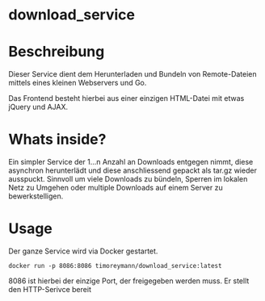 download_service
===
# Beschreibung
Dieser Service dient dem Herunterladen und Bundeln von Remote-Dateien mittels eines kleinen Webservers und Go.

Das Frontend besteht hierbei aus einer einzigen HTML-Datei mit etwas jQuery und AJAX.

# Whats inside?
Ein simpler Service der 1...n Anzahl an Downloads entgegen nimmt, diese asynchron herunterlädt und diese anschliessend gepackt als tar.gz wieder ausspuckt.
Sinnvoll um viele Downloads zu bündeln, Sperren im lokalen Netz zu Umgehen oder multiple Downloads auf einem Server zu bewerkstelligen.

# Usage
Der ganze Service wird via Docker gestartet.

``docker run -p 8086:8086 timoreymann/download_service:latest``

8086 ist hierbei der einzige Port, der freigegeben werden muss. Er stellt den HTTP-Serivce bereit
